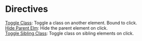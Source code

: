 Directives
==============

[Toggle Class](toggle-class.js): Toggle a class on another element. Bound to click. <br>
[Hide Parent Elm](hide-parent-element.js): Hide the parent element on click.<br>
[Toggle Sibling Class](toggle-sibling-class.js): Toggle class on sibling elements on click.<br>


